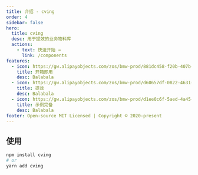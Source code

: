 ```yaml
---
title: 介绍 - cving
order: 4
sidebar: false
hero:
  title: cving
  desc: 用于提效的业务物料库
  actions:
    - text: 快速开始 →
      link: /components
features:
  - icon: https://gw.alipayobjects.com/zos/bmw-prod/881dc458-f20b-407b-947a-95104b5ec82b/k79dm8ih_w144_h144.png
    title: 开箱即用
    desc: Balabala
  - icon: https://gw.alipayobjects.com/zos/bmw-prod/d60657df-0822-4631-9d7c-e7a869c2f21c/k79dmz3q_w126_h126.png
    title: 提效
    desc: Balabala
  - icon: https://gw.alipayobjects.com/zos/bmw-prod/d1ee0c6f-5aed-4a45-a507-339a4bfe076c/k7bjsocq_w144_h144.png
    title: 示例完备
    desc: Balabala
footer: Open-source MIT Licensed | Copyright © 2020-present
---
```


## 使用

```bash
npm install cving
# or
yarn add cving
```
